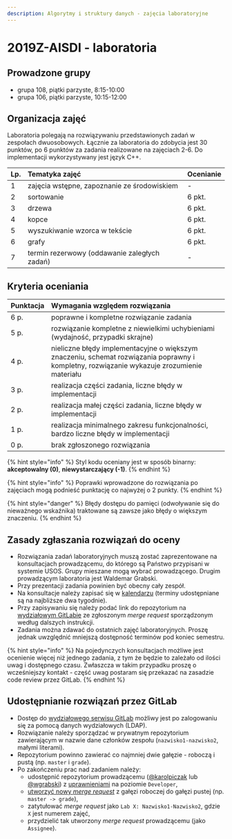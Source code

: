 ```yaml
---
description: Algorytmy i struktury danych - zajęcia laboratoryjne
---
```


# 2019Z-AISDI - laboratoria

## Prowadzone grupy

* grupa 108, piątki parzyste, 8:15-10:00
* grupa 106, piątki parzyste, 10:15-12:00

## Organizacja zajęć

Laboratoria polegają na rozwiązywaniu przedstawionych zadań w zespołach dwuosobowych. Łącznie za laboratoria do zdobycia jest 30 punktów, po 6 punktów za zadania realizowane na zajęciach 2-6. Do implementacji wykorzystywany jest język C++.

| Lp. | Tematyka zajęć | Ocenianie |
| :--- | :--- | :--- |
| 1 | zajęcia wstępne, zapoznanie ze środowiskiem | - |
| 2 | sortowanie | 6 pkt. |
| 3 | drzewa | 6 pkt. |
| 4 | kopce | 6 pkt. |
| 5 | wyszukiwanie wzorca w tekście | 6 pkt. |
| 6 | grafy | 6 pkt. |
| 7 | termin rezerwowy \(oddawanie zaległych zadań\) | - |

## Kryteria oceniania

| Punktacja | Wymagania względem rozwiązania |
| :--- | :--- |
| 6 p. | poprawne i kompletne rozwiązanie zadania  |
| 5 p. | rozwiązanie kompletne z niewielkimi uchybieniami \(wydajność, przypadki skrajne\) |
| 4 p. | nieliczne błędy implementacyjne o większym znaczeniu, schemat rozwiązania poprawny i kompletny, rozwiązanie wykazuje zrozumienie materiału |
| 3 p. | realizacja części zadania, liczne błędy w implementacji |
| 2 p. | realizacja małej części zadania, liczne błędy w implementacji |
| 1 p. | realizacja minimalnego zakresu funkcjonalności, bardzo liczne błędy w implementacji |
| 0 p. | brak zgłoszonego rozwiązania |

{% hint style="info" %}
Styl kodu oceniany jest w sposób binarny: **akceptowalny \(0\)**, **niewystarczający \(-1\)**.
{% endhint %}

{% hint style="info" %}
Poprawki wprowadzone do rozwiązania po zajęciach mogą podnieść punktację co najwyżej o 2 punkty.
{% endhint %}

{% hint style="danger" %}
Błędy dostępu do pamięci \(odwoływanie się do nieważnego wskaźnika\) traktowane są zawsze jako błędy o większym znaczeniu.
{% endhint %}

## Zasady zgłaszania rozwiązań do oceny

* Rozwiązania zadań laboratoryjnych muszą zostać zaprezentowane na konsultacjach prowadzącemu, do którego są Państwo przypisani w systemie USOS. Grupy mieszane mogą wybrać prowadzącego. Drugim prowadzącym laboratoria jest Waldemar Grabski.
* Przy prezentacji zadania powinien być obecny cały zespół.
* Na konsultacje należy zapisać się w [kalendarzu](https://calendly.com/karolpiczak/) \(terminy udostępniane są na najbliższe dwa tygodnie\).
* Przy zapisywaniu się należy podać link do repozytorium na [wydziałowym GitLabie](https://gitlab-stud.elka.pw.edu.pl/) ze zgłoszonym _merge request_ sporządzonym według dalszych instrukcji.
* Zadania można zdawać do ostatnich zajęć laboratoryjnych. Proszę jednak uwzględnić mniejszą dostępność terminów pod koniec semestru.

{% hint style="info" %}
Na pojedynczych konsultacjach możliwe jest ocenienie więcej niż jednego zadania, z tym że będzie to zależało od ilości uwag i dostępnego czasu. Zwłaszcza w takim przypadku proszę o wcześniejszy kontakt - część uwag postaram się przekazać na zasadzie code review przez GitLab.
{% endhint %}

## Udostępnianie rozwiązań przez GitLab

* Dostęp do [wydziałowego serwisu GitLab](https://gitlab-stud.elka.pw.edu.pl/) możliwy jest po zalogowaniu się za pomocą danych wydziałowych \(LDAP\).
* Rozwiązanie należy sporządzać w prywatnym repozytorium zawierającym w nazwie dane członków zespołu \(`nazwisko1-nazwisko2`, małymi literami\).
* Repozytorium powinno zawierać co najmniej dwie gałęzie - roboczą i pustą \(np. `master` i `grade`\).
* Po zakończeniu prac nad zadaniem należy:
  * udostępnić repozytorium prowadzącemu \([@karolpiczak](https://gitlab-stud.elka.pw.edu.pl/karolpiczak) lub [@wgrabski](https://gitlab-stud.elka.pw.edu.pl/wgrabski)\) z [uprawnieniami](https://docs.gitlab.com/ee/user/permissions.html) na poziomie `Developer`,
  * [utworzyć nowy _merge request_](https://docs.gitlab.com/ee/gitlab-basics/add-merge-request.html) z gałęzi roboczej do gałęzi pustej \(np. `master -> grade`\),
  * zatytułować _merge request_ jako `Lab X: Nazwisko1-Nazwisko2`, gdzie `X` jest numerem zajęć,
  * przydzielić tak utworzony _merge request_ prowadzącemu \(jako `Assignee`\).

